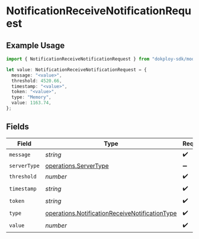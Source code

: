 # NotificationReceiveNotificationRequest

## Example Usage

```typescript
import { NotificationReceiveNotificationRequest } from "dokploy-sdk/models/operations";

let value: NotificationReceiveNotificationRequest = {
  message: "<value>",
  threshold: 4520.66,
  timestamp: "<value>",
  token: "<value>",
  type: "Memory",
  value: 1163.74,
};
```

## Fields

| Field                                                                                                            | Type                                                                                                             | Required                                                                                                         | Description                                                                                                      |
| ---------------------------------------------------------------------------------------------------------------- | ---------------------------------------------------------------------------------------------------------------- | ---------------------------------------------------------------------------------------------------------------- | ---------------------------------------------------------------------------------------------------------------- |
| `message`                                                                                                        | *string*                                                                                                         | :heavy_check_mark:                                                                                               | N/A                                                                                                              |
| `serverType`                                                                                                     | [operations.ServerType](../../models/operations/servertype.md)                                                   | :heavy_minus_sign:                                                                                               | N/A                                                                                                              |
| `threshold`                                                                                                      | *number*                                                                                                         | :heavy_check_mark:                                                                                               | N/A                                                                                                              |
| `timestamp`                                                                                                      | *string*                                                                                                         | :heavy_check_mark:                                                                                               | N/A                                                                                                              |
| `token`                                                                                                          | *string*                                                                                                         | :heavy_check_mark:                                                                                               | N/A                                                                                                              |
| `type`                                                                                                           | [operations.NotificationReceiveNotificationType](../../models/operations/notificationreceivenotificationtype.md) | :heavy_check_mark:                                                                                               | N/A                                                                                                              |
| `value`                                                                                                          | *number*                                                                                                         | :heavy_check_mark:                                                                                               | N/A                                                                                                              |